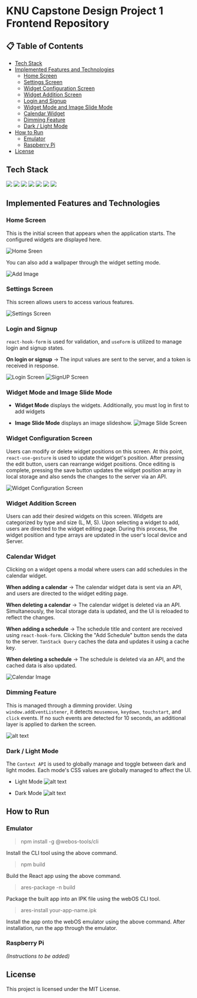 # KNU Capstone Design Project 1 Frontend Repository

## 📋 Table of Contents
- [Tech Stack](#tech-stack)
- [Implemented Features and Technologies](#implemented-features-and-technologies)
  - [Home Screen](#home-screen)
  - [Settings Screen](#settings-screen)
  - [Widget Configuration Screen](#widget-configuration-screen)
  - [Widget Addition Screen](#widget-addition-screen)
  - [Login and Signup](#login-and-signup)
  - [Widget Mode and Image Slide Mode](#widget-mode-and-image-slide-mode)
  - [Calendar Widget](#calendar-widget)
  - [Dimming Feature](#dimming-feature)
  - [Dark / Light Mode](#dark--light-mode)
- [How to Run](#how-to-run)
  - [Emulator](#emulator)
  - [Raspberry Pi](#raspberry-pi)
- [License](#license)

## Tech Stack

<div>
<img src="https://img.shields.io/badge/React-61DAFB?style=for-the-badge&logo=React&logoColor=black">
<img src="https://img.shields.io/badge/Typescript-3178C6?style=for-the-badge&logo=Typescript&logoColor=white">
<img src="https://img.shields.io/badge/Emotion-black?style=for-the-badge&labelColor=white">
<img src="https://img.shields.io/badge/-TanStack%20Query-FF4154?style=for-the-badge&logo=react%20query&logoColor=white">
<img src="https://img.shields.io/badge/React%20Hook%20Form-%23EC5990.svg?style=for-the-badge&logo=reacthookform&logoColor=white">
<img src="https://img.shields.io/badge/✋ react use gesture-%23CC342D.svg?style=for-the-badge&logo=&logoColor=white">
<img src="https://img.shields.io/badge/webOS-a50034.svg?style=for-the-badge&logo=lg&logoColor=white">
<div/>

## Implemented Features and Technologies

### Home Screen

This is the initial screen that appears when the application starts. The configured widgets are displayed here.

![Home Sreen](/src//assets//docsImage/image-1.png)

You can also add a wallpaper through the widget setting mode.

![Add Image](/src//assets//docsImage/image-11.png)

### Settings Screen

This screen allows users to access various features.

![Settings Screen](/src//assets//docsImage/image-9.png)
### Login and Signup

`react-hook-form` is used for validation, and `useForm` is utilized to manage login and signup states.<br/>

**On login or signup** -> The input values are sent to the server, and a token is received in response.

![Login Screen](/src//assets//docsImage/image-3.png)
![SignUP Screen](/src//assets//docsImage/image-4.png)

### Widget Mode and Image Slide Mode

- **Widget Mode** displays the widgets. Additionally, you must log in first to add widgets <br/>

- **Image Slide Mode** displays an image slideshow.
![Image Slide Screen](/src//assets//docsImage/image-5.png)

### Widget Configuration Screen

Users can modify or delete widget positions on this screen. At this point, `react-use-gesture` is used to update the widget's position. After pressing the edit button, users can rearrange widget positions. Once editing is complete, pressing the save button updates the widget position array in local storage and also sends the changes to the server via an API.<br/>

![Widget Configuration Screen](/src//assets//docsImage/image-6.png)

### Widget Addition Screen

Users can add their desired widgets on this screen. Widgets are categorized by type and size (L, M, S). Upon selecting a widget to add, users are directed to the widget editing page. During this process, the widget position and type arrays are updated in the user's local device and Server.<br/>


### Calendar Widget

Clicking on a widget opens a modal where users can add schedules in the calendar widget.<br/>

**When adding a calendar** -> The calendar widget data is sent via an API, and users are directed to the widget editing page.<br/>

**When deleting a calendar** -> The calendar widget is deleted via an API. Simultaneously, the local storage data is updated, and the UI is reloaded to reflect the changes.<br/>

**When adding a schedule** -> The schedule title and content are received using `react-hook-form`. Clicking the "Add Schedule" button sends the data to the server. `TanStack Query` caches the data and updates it using a cache key.<br/>

**When deleting a schedule** -> The schedule is deleted via an API, and the cached data is also updated.<br/>

![Calendar Image](/src//assets//docsImage/image-7.png)

### Dimming Feature

This is managed through a dimming provider. Using `window.addEventListener`, it detects `mousemove`, `keydown`, `touchstart`, and `click` events. If no such events are detected for 10 seconds, an additional layer is applied to darken the screen.

![alt text](/src//assets//docsImage/image-8.png)

### Dark / Light Mode

The `Context API` is used to globally manage and toggle between dark and light modes. Each mode's CSS values are globally managed to affect the UI.

- Light Mode
![alt text](/src//assets//docsImage/image-9.png)

- Dark Mode
![alt text](/src//assets//docsImage/image-10.png)
## How to Run

### Emulator

> npm install -g @webos-tools/cli

Install the CLI tool using the above command.

> npm build

Build the React app using the above command.

> ares-package -n build

Package the built app into an IPK file using the webOS CLI tool.

> ares-install your-app-name.ipk

Install the app onto the webOS emulator using the above command. After installation, run the app through the emulator.

### Raspberry Pi

_(Instructions to be added)_

## License

This project is licensed under the MIT License.
